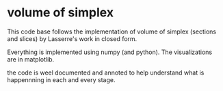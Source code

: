 # volume of simplex
This code base follows the implementation of volume of simplex (sections and slices) by Lasserre's work in closed form.

Everything is implemented using numpy (and python). The visualizations are in matplotlib.

the code is weel documented and annoted to help understand what is happennning in each and every stage.
